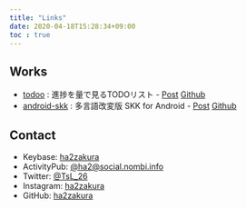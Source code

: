 ```yaml
---
title: "Links"
date: 2020-04-18T15:28:34+09:00
toc : true
---
```


## Works

- [todoo](https://todoo.nombi.info/) : 進捗を量で見るTODOリスト - [Post](https://nombi.info/posts/computer/todoo/) [Github](https://github.com/ha2zakura/todoo)
- [android-skk](https://github.com/ha2zakura/android-skk/releases) : 多言語改変版 SKK for Android - [Post](https://nombi.info/posts/computer/android-skk/) [Github](https://github.com/ha2zakura/android-skk)

## Contact

- Keybase: [ha2zakura](https://keybase.io/ha2zakura)
- ActivityPub: [@ha2@social.nombi.info](https://social.nombi.info/@ha2)
- Twitter: [@TsL_26](https://twitter.com/TsL_26)
- Instagram: [ha2zakura](https://instagram.com/ha2zakura)
- GitHub: [ha2zakura](https://github.com/ha2zakura)
